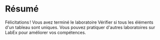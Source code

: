 # Résumé

Félicitations ! Vous avez terminé le laboratoire Vérifier si tous les éléments d'un tableau sont uniques. Vous pouvez pratiquer d'autres laboratoires sur LabEx pour améliorer vos compétences.
